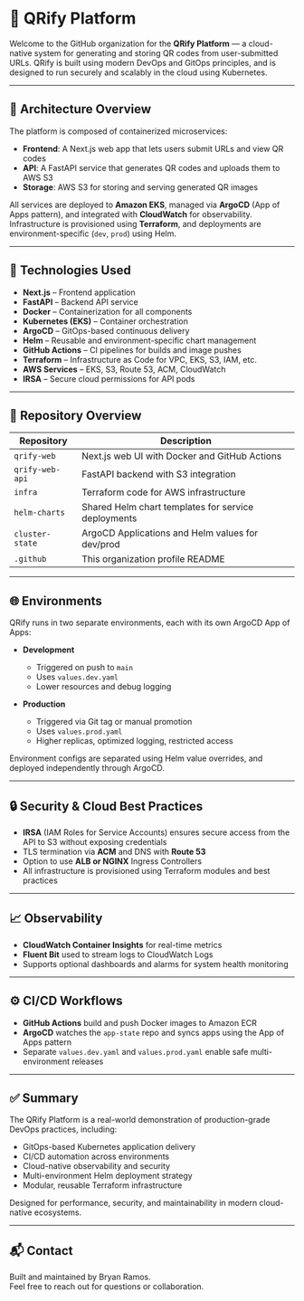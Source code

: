 # 🚀 QRify Platform

Welcome to the GitHub organization for the **QRify Platform** — a cloud-native system for generating and storing QR codes from user-submitted URLs. QRify is built using modern DevOps and GitOps principles, and is designed to run securely and scalably in the cloud using Kubernetes.

---

## 🧱 Architecture Overview

The platform is composed of containerized microservices:

- **Frontend**: A Next.js web app that lets users submit URLs and view QR codes
- **API**: A FastAPI service that generates QR codes and uploads them to AWS S3
- **Storage**: AWS S3 for storing and serving generated QR images

All services are deployed to **Amazon EKS**, managed via **ArgoCD** (App of Apps pattern), and integrated with **CloudWatch** for observability. Infrastructure is provisioned using **Terraform**, and deployments are environment-specific (`dev`, `prod`) using Helm.

---

## 🔧 Technologies Used

- **Next.js** – Frontend application
- **FastAPI** – Backend API service
- **Docker** – Containerization for all components
- **Kubernetes (EKS)** – Container orchestration
- **ArgoCD** – GitOps-based continuous delivery
- **Helm** – Reusable and environment-specific chart management
- **GitHub Actions** – CI pipelines for builds and image pushes
- **Terraform** – Infrastructure as Code for VPC, EKS, S3, IAM, etc.
- **AWS Services** – EKS, S3, Route 53, ACM, CloudWatch
- **IRSA** – Secure cloud permissions for API pods

---

## 📁 Repository Overview

| Repository     | Description                                           |
|----------------|-------------------------------------------------------|
| `qrify-web`     | Next.js web UI with Docker and GitHub Actions         |
| `qrify-web-api`          | FastAPI backend with S3 integration                   |
| `infra`        | Terraform code for AWS infrastructure                 |
| `helm-charts`  | Shared Helm chart templates for service deployments   |
| `cluster-state`    | ArgoCD Applications and Helm values for dev/prod      |
| `.github`      | This organization profile README                      |

---

## 🌐 Environments

QRify runs in two separate environments, each with its own ArgoCD App of Apps:

- **Development**
  - Triggered on push to `main`
  - Uses `values.dev.yaml`
  - Lower resources and debug logging

- **Production**
  - Triggered via Git tag or manual promotion
  - Uses `values.prod.yaml`
  - Higher replicas, optimized logging, restricted access

Environment configs are separated using Helm value overrides, and deployed independently through ArgoCD.

---

## 🔒 Security & Cloud Best Practices

- **IRSA** (IAM Roles for Service Accounts) ensures secure access from the API to S3 without exposing credentials
- TLS termination via **ACM** and DNS with **Route 53**
- Option to use **ALB or NGINX** Ingress Controllers
- All infrastructure is provisioned using Terraform modules and best practices

---

## 📈 Observability

- **CloudWatch Container Insights** for real-time metrics
- **Fluent Bit** used to stream logs to CloudWatch Logs
- Supports optional dashboards and alarms for system health monitoring

---

## ⚙️ CI/CD Workflows

- **GitHub Actions** build and push Docker images to Amazon ECR
- **ArgoCD** watches the `app-state` repo and syncs apps using the App of Apps pattern
- Separate `values.dev.yaml` and `values.prod.yaml` enable safe multi-environment releases

---

## ✅ Summary

The QRify Platform is a real-world demonstration of production-grade DevOps practices, including:

- GitOps-based Kubernetes application delivery
- CI/CD automation across environments
- Cloud-native observability and security
- Multi-environment Helm deployment strategy
- Modular, reusable Terraform infrastructure

Designed for performance, security, and maintainability in modern cloud-native ecosystems.

---

## 📬 Contact

Built and maintained by Bryan Ramos.  
Feel free to reach out for questions or collaboration.
